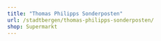 ```yaml
---
title: "Thomas Philipps Sonderposten"
url: /stadtbergen/thomas-philipps-sonderposten/
shop: Supermarkt
---
```

